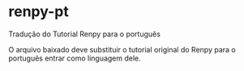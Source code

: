 # renpy-pt
<p>Tradução do Tutorial Renpy para o português</p>
<p>O arquivo baixado deve substituir o tutorial original do Renpy para o português entrar como linguagem dele.</p>
